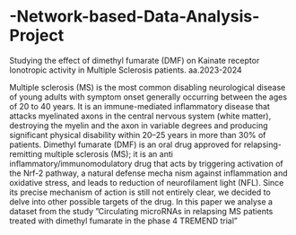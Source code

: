 # -Network-based-Data-Analysis-Project
Studying the effect of dimethyl fumarate (DMF) on Kainate  receptor Ionotropic activity in Multiple Sclerosis  patients. aa.2023-2024

 Multiple sclerosis (MS) is the most common disabling
 neurological disease of young adults with symptom onset
 generally occurring between the ages of 20 to 40 years.
 It is an immune-mediated inflammatory disease that attacks
 myelinated axons in the central nervous system (white matter),
 destroying the myelin and the axon in variable degrees and
 producing significant physical disability within 20–25 years
 in more than 30% of patients. 
 Dimethyl fumarate (DMF) is an oral drug approved for
 relapsing-remitting multiple sclerosis (MS); it is an anti inflammatory/immunomodulatory drug that acts by triggering
 activation of the Nrf-2 pathway, a natural defense mecha
nism against inflammation and oxidative stress, and leads to
 reduction of neurofilament light (NFL). Since its precise
 mechanism of action is still not entirely clear, we decided to
 delve into other possible targets of the drug.
  In this paper we analyse a dataset from the study ”Circulating microRNAs in relapsing MS patients treated with dimethyl fumarate in the phase 4 TREMEND trial” 
